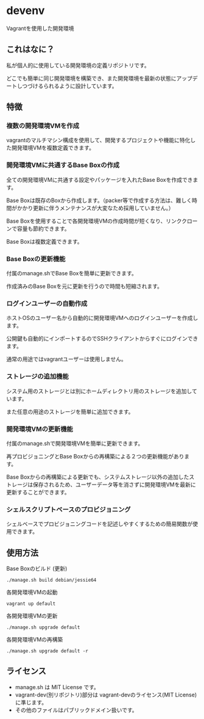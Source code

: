 # devenv

Vagrantを使用した開発環境

## これはなに？

私が個人的に使用している開発環境の定義リポジトリです。

どこでも簡単に同じ開発環境を構築でき、また開発環境を最新の状態にアップデートしつづけるられるように設計しています。

## 特徴

### 複数の開発環境VMを作成

vagrantのマルチマシン構成を使用して、開発するプロジェクトや機能に特化した開発環境VMを複数定義できます。

### 開発環境VMに共通するBase Boxの作成

全ての開発環境VMに共通する設定やパッケージを入れたBase Boxを作成できます。

Base Boxは既存のBoxから作成します。（packer等で作成する方法は、難しく時間がかかり更新に伴うメンテナンスが大変なため採用していません。）

Base Boxを使用することで各開発環境VMの作成時間が短くなり、リンククローンで容量も節約できます。

Base Boxは複数定義できます。

### Base Boxの更新機能

付属のmanage.shでBase Boxを簡単に更新できます。

作成済みのBase Boxを元に更新を行うので時間も短縮されます。

### ログインユーザーの自動作成

ホストOSのユーザー名から自動的に開発環境VMへのログインユーザーを作成します。

公開鍵も自動的にインポートするのでSSHクライアントからすぐにログインできます。

通常の用途ではvagrantユーザーは使用しません。

### ストレージの追加機能

システム用のストレージとは別にホームディレクトリ用のストレージを追加しています。

また任意の用途のストレージを簡単に追加できます。

### 開発環境VMの更新機能

付属のmanage.shで開発環境VMを簡単に更新できます。

再プロビジョニングとBase Boxからの再構築による２つの更新機能があります。

Base Boxからの再構築による更新でも、システムストレージ以外の追加したストレージは保存されるため、ユーザーデータ等を消さずに開発環境VMを最新に更新することができます。

### シェルスクリプトベースのプロビジョニング

シェルベースでプロビジョニングコードを記述しやすくするための簡易関数が使用できます。

## 使用方法

Base Boxのビルド (更新)

```
./manage.sh build debian/jessie64
```

各開発環境VMの起動

```
vagrant up default
```

各開発環境VMの更新

```
./manage.sh upgrade default
```

各開発環境VMの再構築

```
./manage.sh upgrade default -r
```

## ライセンス

* manage.sh は MIT License です。
* vagrant-dev(別リポジトリ)部分は vagrant-devのライセンス(MIT License)に準じます。
* その他のファイルはパブリックドメイン扱いです。
